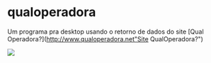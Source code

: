 qualoperadora
=============

Um programa pra desktop usando o retorno de dados do site [Qual Operadora?](http://www.qualoperadora.net"Site QualOperadora?")

![](http://i.imgur.com/eUz6yeu.jpg)

